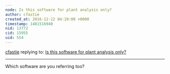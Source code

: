 ```yaml
---
node: Is this software for plant analysis only?
author: cfastie
created_at: 2016-12-12 04:29:00 +0000
timestamp: 1481516940
nid: 13772
cid: 15955
uid: 554
---
```




[cfastie](../profile/cfastie) replying to: [Is this software for plant analysis only?](../notes/as1234/12-12-2016/is-this-software-for-plant-analysis-only)

----
Which software are you referring too?